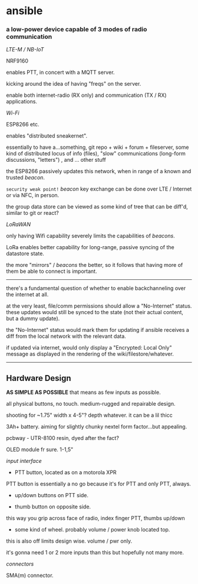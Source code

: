 # ansible

### a low-power device capable of 3 modes of radio communication

*LTE-M / NB-IoT*

NRF9160

enables PTT, in concert with a MQTT server.

kicking around the idea of having "freqs" on the server.

enable both internet-radio (RX only) and communication (TX / RX) applications.

*Wi-Fi*

ESP8266 etc.

enables "distributed sneakernet".

essentially to have a...something, git repo + wiki + forum + fileserver, some kind of distributed locus of info (files), "slow" communications (long-form discussions, "letters") , and ... other stuff

the ESP8266 passively updates this network, when in range of a known and trusted *beacon*.

`security weak point!` 
*beacon* key exchange can be done over LTE / Internet or via NFC, in person.

the group data store can be viewed as some kind of tree that can be diff'd, similar to git or react?

*LoRaWAN* 

only having Wifi capability severely limits the capabilities of *beacons*.

LoRa enables better capability for long-range, passive syncing of the datastore state.

the more "mirrors" / *beacons* the better, so it follows that having more of them be able to connect is important.

--- 

there's a fundamental question of whether to enable backchanneling over the internet at all.

at the very least, file/comm permissions should allow a "No-Internet" status.
these updates would still be synced to the state (not their actual content, but a dummy update).

the "No-Internet" status would mark them for updating if ansible receives a diff from the local network with the relevant data.

if updated via internet, would only display a "Encrypted: Local Only" message as displayed in the rendering of the wiki/filestore/whatever.

---

## Hardware Design

**AS SIMPLE AS POSSIBLE**
that means as few inputs as possible.

all physical buttons, no touch.  medium-rugged and repairable design.

shooting for ~1.75" width x 4-5"?  depth whatever.  it can be a lil thicc

3Ah+ battery.  aiming for slightly chunky nextel form factor...but appealing.

pcbway - UTR-8100 resin, dyed after the fact?

OLED module fr sure.  1-1,5"

*input interface*

+ PTT button, located as on a motorola XPR

PTT button is essentially a no go because it's for PTT and only PTT, always.

+ up/down buttons on PTT side.

+ thumb button on opposite side.

this way you grip across face of radio, index finger PTT, thumbs up/down 

+ some kind of wheel.  probably volume / power knob located top.

this is also off limits design wise.  volume / pwr only.

it's gonna need 1 or 2 more inputs than this but hopefully not many more.

*connectors*

SMA(m) connector.














